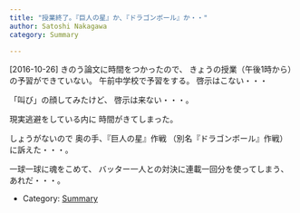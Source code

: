 ```yaml
---
title: "授業終了。『巨人の星』か、『ドラゴンボール』か・・"
author: Satoshi Nakagawa
category: Summary

---
```


[2016-10-26]  きのう論文に時間をつかったので、
きょうの授業（午後1時から）の予習ができていない。
午前中学校で予習をする。
啓示はこない・・・

 「叫び」の顔してみたけど、
啓示は来ない・・・。

 現実逃避をしている内に
時間がきてしまった。

<!--more-->

 しょうがないので
奥の手、『巨人の星』作戦
（別名『ドラゴンボール』作戦）に訴えた・・・。

 一球一球に魂をこめて、
バッター一人との対決に連載一回分を使ってしまう、
あれだ・・・。

- Category: [Summary](/categories.html#Summary)

